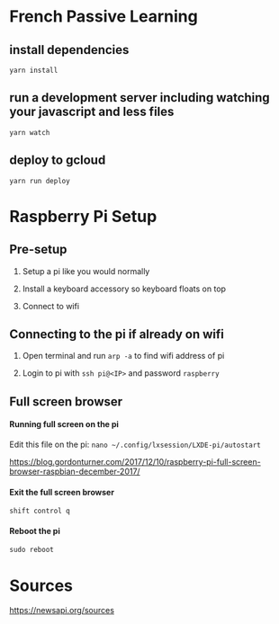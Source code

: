 # French Passive Learning

## install dependencies
```
yarn install
```

## run a development server including watching your javascript and less files
```
yarn watch
```

## deploy to gcloud
```
yarn run deploy
```

# Raspberry Pi Setup

## Pre-setup

1. Setup a pi like you would normally

2. Install a keyboard accessory so keyboard floats on top

3. Connect to wifi

## Connecting to the pi if already on wifi

1. Open terminal and run `arp -a` to find wifi address of pi

2. Login to pi with `ssh pi@<IP>` and password `raspberry`

## Full screen browser

#### Running full screen on the pi

Edit this file on the pi:
`nano ~/.config/lxsession/LXDE-pi/autostart`

https://blog.gordonturner.com/2017/12/10/raspberry-pi-full-screen-browser-raspbian-december-2017/

#### Exit the full screen browser 

`shift control q`

#### Reboot the pi

`sudo reboot`

# Sources

https://newsapi.org/sources
